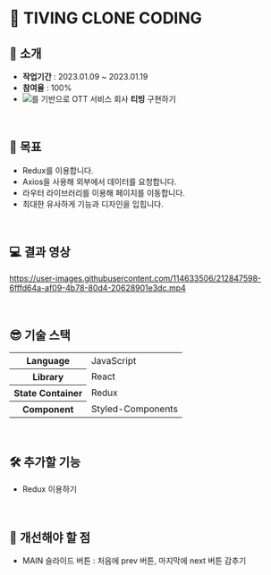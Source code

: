 # 🐳 TIVING CLONE CODING  

## 👋 소개
- **작업기간** : 2023.01.09 ~ 2023.01.19  
- **참여율** : 100%  
- <img src="https://img.shields.io/badge/React-dedede?style=flat&logo=React&logoColor=white"/>를 기반으로 OTT 서비스 회사 **티빙** 구현하기

<br>

## 🚀 목표 
- Redux를 이용합니다.  
- Axios을 사용해 외부에서 데이터를 요청합니다.  
- 라우터 라이브러리를 이용해 페이지를 이동합니다.  
- 최대한 유사하게 기능과 디자인을 입힙니다.  

<br>

## 💻 결과 영상
https://user-images.githubusercontent.com/114633506/212847598-6fffd64a-af09-4b78-80d4-20628901e3dc.mp4

<br>

## 😎 기술 스택
<table>
  <tr>
    <th>Language</th>
    <td>JavaScript</td>
  </tr>
  <tr>
    <th>Library</th>
    <td>React</td>
  </tr>
  <tr>
    <th>State Container</th>
    <td>Redux</td>
  </tr>
  <tr>
    <th>Component</th>
    <td>Styled-Components</td>
  </tr>
</table>

<br>

## 🛠 추가할 기능
- Redux 이용하기  

<br>

## 💙 개선해야 할 점
- MAIN 슬라이드 버튼 : 처음에 prev 버튼, 마지막에 next 버튼 감추기 
